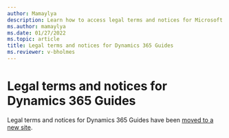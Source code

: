 ```yaml
---
author: Mamaylya
description: Learn how to access legal terms and notices for Microsoft Dynamics 365 Guides
ms.author: mamaylya
ms.date: 01/27/2022
ms.topic: article
title: Legal terms and notices for Dynamics 365 Guides
ms.reviewer: v-bholmes
---
```


# Legal terms and notices for Dynamics 365 Guides

Legal terms and notices for Dynamics 365 Guides have been [moved to a new site](https://go.microsoft.com/fwlink/?linkid=2182906). 
